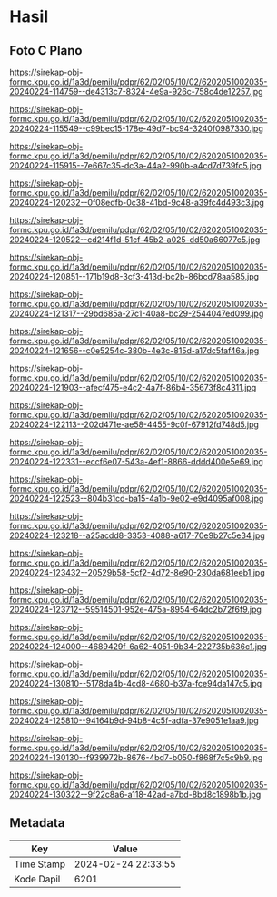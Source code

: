 # Hasil

## Foto C Plano

https://sirekap-obj-formc.kpu.go.id/1a3d/pemilu/pdpr/62/02/05/10/02/6202051002035-20240224-114759--de4313c7-8324-4e9a-926c-758c4de12257.jpg

https://sirekap-obj-formc.kpu.go.id/1a3d/pemilu/pdpr/62/02/05/10/02/6202051002035-20240224-115549--c99bec15-178e-49d7-bc94-3240f0987330.jpg

https://sirekap-obj-formc.kpu.go.id/1a3d/pemilu/pdpr/62/02/05/10/02/6202051002035-20240224-115915--7e667c35-dc3a-44a2-990b-a4cd7d739fc5.jpg

https://sirekap-obj-formc.kpu.go.id/1a3d/pemilu/pdpr/62/02/05/10/02/6202051002035-20240224-120232--0f08edfb-0c38-41bd-9c48-a39fc4d493c3.jpg

https://sirekap-obj-formc.kpu.go.id/1a3d/pemilu/pdpr/62/02/05/10/02/6202051002035-20240224-120522--cd214f1d-51cf-45b2-a025-dd50a66077c5.jpg

https://sirekap-obj-formc.kpu.go.id/1a3d/pemilu/pdpr/62/02/05/10/02/6202051002035-20240224-120851--171b19d8-3cf3-413d-bc2b-86bcd78aa585.jpg

https://sirekap-obj-formc.kpu.go.id/1a3d/pemilu/pdpr/62/02/05/10/02/6202051002035-20240224-121317--29bd685a-27c1-40a8-bc29-2544047ed099.jpg

https://sirekap-obj-formc.kpu.go.id/1a3d/pemilu/pdpr/62/02/05/10/02/6202051002035-20240224-121656--c0e5254c-380b-4e3c-815d-a17dc5faf46a.jpg

https://sirekap-obj-formc.kpu.go.id/1a3d/pemilu/pdpr/62/02/05/10/02/6202051002035-20240224-121903--afecf475-e4c2-4a7f-86b4-35673f8c4311.jpg

https://sirekap-obj-formc.kpu.go.id/1a3d/pemilu/pdpr/62/02/05/10/02/6202051002035-20240224-122113--202d471e-ae58-4455-9c0f-67912fd748d5.jpg

https://sirekap-obj-formc.kpu.go.id/1a3d/pemilu/pdpr/62/02/05/10/02/6202051002035-20240224-122331--eccf6e07-543a-4ef1-8866-dddd400e5e69.jpg

https://sirekap-obj-formc.kpu.go.id/1a3d/pemilu/pdpr/62/02/05/10/02/6202051002035-20240224-122523--804b31cd-ba15-4a1b-9e02-e9d4095af008.jpg

https://sirekap-obj-formc.kpu.go.id/1a3d/pemilu/pdpr/62/02/05/10/02/6202051002035-20240224-123218--a25acdd8-3353-4088-a617-70e9b27c5e34.jpg

https://sirekap-obj-formc.kpu.go.id/1a3d/pemilu/pdpr/62/02/05/10/02/6202051002035-20240224-123432--20529b58-5cf2-4d72-8e90-230da681eeb1.jpg

https://sirekap-obj-formc.kpu.go.id/1a3d/pemilu/pdpr/62/02/05/10/02/6202051002035-20240224-123712--59514501-952e-475a-8954-64dc2b72f6f9.jpg

https://sirekap-obj-formc.kpu.go.id/1a3d/pemilu/pdpr/62/02/05/10/02/6202051002035-20240224-124000--4689429f-6a62-4051-9b34-222735b636c1.jpg

https://sirekap-obj-formc.kpu.go.id/1a3d/pemilu/pdpr/62/02/05/10/02/6202051002035-20240224-130810--5178da4b-4cd8-4680-b37a-fce94da147c5.jpg

https://sirekap-obj-formc.kpu.go.id/1a3d/pemilu/pdpr/62/02/05/10/02/6202051002035-20240224-125810--94164b9d-94b8-4c5f-adfa-37e9051e1aa9.jpg

https://sirekap-obj-formc.kpu.go.id/1a3d/pemilu/pdpr/62/02/05/10/02/6202051002035-20240224-130130--f939972b-8676-4bd7-b050-f868f7c5c9b9.jpg

https://sirekap-obj-formc.kpu.go.id/1a3d/pemilu/pdpr/62/02/05/10/02/6202051002035-20240224-130322--9f22c8a6-a118-42ad-a7bd-8bd8c1898b1b.jpg


## Metadata

| Key        | Value               |
| ---------- | ------------------- |
| Time Stamp | 2024-02-24 22:33:55 |
| Kode Dapil | 6201                |



